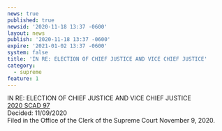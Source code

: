 ```yaml
---
news: true
published: true
newsid: '2020-11-18 13:37 -0600'
layout: news
publish: '2020-11-18 13:37 -0600'
expire: '2021-01-02 13:37 -0600'
system: false
title: 'IN RE: ELECTION OF CHIEF JUSTICE AND VICE CHIEF JUSTICE'
category:
  - supreme
feature: 1
---
```

IN RE: ELECTION OF CHIEF JUSTICE AND VICE CHIEF JUSTICE  
[2020 SCAD 97](http://www.oscn.net/Images/news/SCAD-2020-97.pdf)  
Decided: 11/09/2020  
Filed in the Office of the Clerk of the Supreme Court November 9, 2020.
